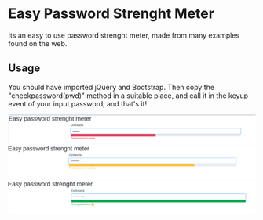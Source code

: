 # Easy Password Strenght Meter

Its an easy to use password strenght meter, made from many examples found on the web.

## Usage

You should have imported jQuery and Bootstrap. Then copy the "checkpassword(pwd)" method in a suitable place, and call it in the keyup event of your input password, and that's it!

![Screenshot_1](sc1.png)
![Screenshot_2](sc2.png)
![Screenshot_3](sc3.png)
